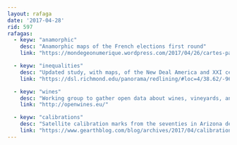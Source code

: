 ```yaml
---
layout: rafaga
date: '2017-04-28'
rid: 597
rafagas:
  - keyw: "anamorphic"
    desc: "Anamorphic maps of the French elections first round"
    link: "https://mondegeonumerique.wordpress.com/2017/04/26/cartes-par-anamorphose-du-1er-tour-des-presidentielles-2017/"

  - keyw: "inequalities"
    desc: "Updated study, with maps, of the New Deal America and XXI century inequalities"
    link: "https://dsl.richmond.edu/panorama/redlining/#loc=4/38.62/-96.72&opacity=0.8"

  - keyw: "wines"
    desc: "Working group to gather open data about wines, vineyards, and wineries using maps and visualizations"
    link: "http://openwines.eu/"

  - keyw: "calibrations"
    desc: "Satellite calibration marks from the seventies in Arizona desert"
    link: "https://www.gearthblog.com/blog/archives/2017/04/calibration-marks-classifed-spy-mission.html"
---
```

